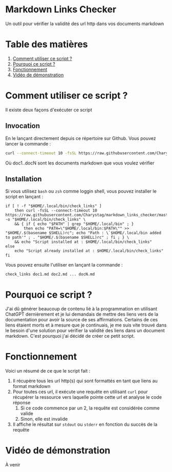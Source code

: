 # Markdown Links Checker

Un outil pour vérifier la validité des url http dans vos documents markdown

# Table des matières

1.	[Comment utiliser ce script ?](#comment-utiliser-ce-script-)
2.	[Pourquoi ce script ?](#pourquoi-ce-script-)
3.	[Fonctionnement](#fonctionnement)
4.	[Vidéo de démonstration](#vidéo-de-démonstration)

# Comment utiliser ce script ?

Il existe deux façons d'exécuter ce script

## Invocation

En le lançant directement depuis ce répertoire sur Github. Vous pouvez lancer la commande :
```bash
curl --connect-timeout 10 -fsSL https://raw.githubusercontent.com/Charystag/markdown_links_checker/master/check_links.sh | bash -s -- doc1.md doc2.md ... docN.md
```
Où doc1..docN sont les documents markdown que vous voulez vérifier

## Installation

Si vous utilisez `bash` ou `zsh` comme loggin shell, vous pouvez installer le script en lançant :
```
if [ ! -f "$HOME/.local/bin/check_links" ]
	then curl -fsSL --connect-timeout 10 https://raw.githubusercontent.com/Charystag/markdown_links_checker/master/check_links -o "$HOME/.local/bin/check_links" \
	&& { if { echo "$PATH" | grep "$HOME/.local/bin" ; }
		then echo "PATH=\"$HOME/.local/bin:$PATH\"" >> "$HOME/.$(basename $SHELL)rc"; echo "Path : \`$HOME/.local/bin added to path'" ; . "$HOME/.$(basename $SHELL)rc" ; fi ; } \
	&& echo "Script installed at : $HOME/.local/bin/check_links"
else
	echo "Script already installed at : $HOME/.local/bin/check_links"
fi
```

Vous pouvez ensuite l'utiliser en lançant la commande :
```
check_links doc1.md doc2.md ... docN.md
```

# Pourquoi ce script ?

J'ai dû générer beaucoup de contenu lié à la programmation en utilisant ChatGPT dernièrement et je lui demandais de mettre des liens 
vers de la documentation pour avoir la source de ses affirmations. Certains de ces liens étaient morts et à mesure que je 
continuais, je me suis vite trouvé dans le besoin d'une solution pour vérifier la validité des liens dans un document markdown. 
C'est pourquoi j'ai décidé de créer ce petit script.


# Fonctionnement

Voici un résumé de ce que le script fait :
1.	Il récupère tous les url http(s) qui sont formattés en tant que liens au format markdown
2.	Pour toutes ces url, il exécute une requête en utilisant `curl` pour récupérer la ressource vers laquelle pointe cette url et analyse le code réponse
	1.	Si ce code commence par un 2, la requête est considérée comme valide
	2.	Sinon, elle est invalide
3.	Il affiche le résultat sur `stdout` ou `stderr` en fonction du succès de la requête

# Vidéo de démonstration
À venir
